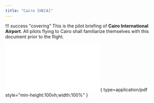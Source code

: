 ```yaml
---
title: "Cairo [HECA]"
---
```

!!! success "covering" 
    This is the pilot briefing of **Cairo International Airport**. All pilots flying to Cairo shall familiarize themselves with this document prior to the flight.

![Alt text](pdf/heca.pdf){ type=application/pdf style="min-height:100vh;width:100%" }